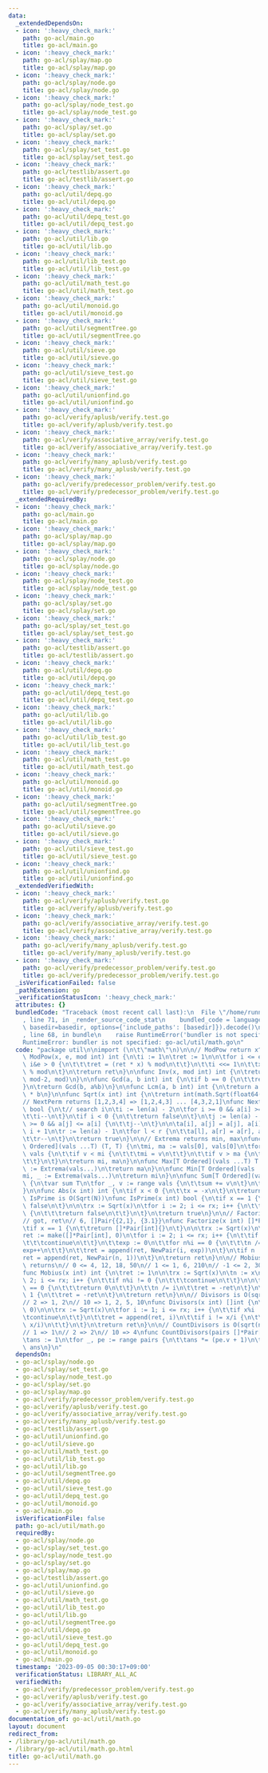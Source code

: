 ```yaml
---
data:
  _extendedDependsOn:
  - icon: ':heavy_check_mark:'
    path: go-acl/main.go
    title: go-acl/main.go
  - icon: ':heavy_check_mark:'
    path: go-acl/splay/map.go
    title: go-acl/splay/map.go
  - icon: ':heavy_check_mark:'
    path: go-acl/splay/node.go
    title: go-acl/splay/node.go
  - icon: ':heavy_check_mark:'
    path: go-acl/splay/node_test.go
    title: go-acl/splay/node_test.go
  - icon: ':heavy_check_mark:'
    path: go-acl/splay/set.go
    title: go-acl/splay/set.go
  - icon: ':heavy_check_mark:'
    path: go-acl/splay/set_test.go
    title: go-acl/splay/set_test.go
  - icon: ':heavy_check_mark:'
    path: go-acl/testlib/assert.go
    title: go-acl/testlib/assert.go
  - icon: ':heavy_check_mark:'
    path: go-acl/util/depq.go
    title: go-acl/util/depq.go
  - icon: ':heavy_check_mark:'
    path: go-acl/util/depq_test.go
    title: go-acl/util/depq_test.go
  - icon: ':heavy_check_mark:'
    path: go-acl/util/lib.go
    title: go-acl/util/lib.go
  - icon: ':heavy_check_mark:'
    path: go-acl/util/lib_test.go
    title: go-acl/util/lib_test.go
  - icon: ':heavy_check_mark:'
    path: go-acl/util/math_test.go
    title: go-acl/util/math_test.go
  - icon: ':heavy_check_mark:'
    path: go-acl/util/monoid.go
    title: go-acl/util/monoid.go
  - icon: ':heavy_check_mark:'
    path: go-acl/util/segmentTree.go
    title: go-acl/util/segmentTree.go
  - icon: ':heavy_check_mark:'
    path: go-acl/util/sieve.go
    title: go-acl/util/sieve.go
  - icon: ':heavy_check_mark:'
    path: go-acl/util/sieve_test.go
    title: go-acl/util/sieve_test.go
  - icon: ':heavy_check_mark:'
    path: go-acl/util/unionfind.go
    title: go-acl/util/unionfind.go
  - icon: ':heavy_check_mark:'
    path: go-acl/verify/aplusb/verify.test.go
    title: go-acl/verify/aplusb/verify.test.go
  - icon: ':heavy_check_mark:'
    path: go-acl/verify/associative_array/verify.test.go
    title: go-acl/verify/associative_array/verify.test.go
  - icon: ':heavy_check_mark:'
    path: go-acl/verify/many_aplusb/verify.test.go
    title: go-acl/verify/many_aplusb/verify.test.go
  - icon: ':heavy_check_mark:'
    path: go-acl/verify/predecessor_problem/verify.test.go
    title: go-acl/verify/predecessor_problem/verify.test.go
  _extendedRequiredBy:
  - icon: ':heavy_check_mark:'
    path: go-acl/main.go
    title: go-acl/main.go
  - icon: ':heavy_check_mark:'
    path: go-acl/splay/map.go
    title: go-acl/splay/map.go
  - icon: ':heavy_check_mark:'
    path: go-acl/splay/node.go
    title: go-acl/splay/node.go
  - icon: ':heavy_check_mark:'
    path: go-acl/splay/node_test.go
    title: go-acl/splay/node_test.go
  - icon: ':heavy_check_mark:'
    path: go-acl/splay/set.go
    title: go-acl/splay/set.go
  - icon: ':heavy_check_mark:'
    path: go-acl/splay/set_test.go
    title: go-acl/splay/set_test.go
  - icon: ':heavy_check_mark:'
    path: go-acl/testlib/assert.go
    title: go-acl/testlib/assert.go
  - icon: ':heavy_check_mark:'
    path: go-acl/util/depq.go
    title: go-acl/util/depq.go
  - icon: ':heavy_check_mark:'
    path: go-acl/util/depq_test.go
    title: go-acl/util/depq_test.go
  - icon: ':heavy_check_mark:'
    path: go-acl/util/lib.go
    title: go-acl/util/lib.go
  - icon: ':heavy_check_mark:'
    path: go-acl/util/lib_test.go
    title: go-acl/util/lib_test.go
  - icon: ':heavy_check_mark:'
    path: go-acl/util/math_test.go
    title: go-acl/util/math_test.go
  - icon: ':heavy_check_mark:'
    path: go-acl/util/monoid.go
    title: go-acl/util/monoid.go
  - icon: ':heavy_check_mark:'
    path: go-acl/util/segmentTree.go
    title: go-acl/util/segmentTree.go
  - icon: ':heavy_check_mark:'
    path: go-acl/util/sieve.go
    title: go-acl/util/sieve.go
  - icon: ':heavy_check_mark:'
    path: go-acl/util/sieve_test.go
    title: go-acl/util/sieve_test.go
  - icon: ':heavy_check_mark:'
    path: go-acl/util/unionfind.go
    title: go-acl/util/unionfind.go
  _extendedVerifiedWith:
  - icon: ':heavy_check_mark:'
    path: go-acl/verify/aplusb/verify.test.go
    title: go-acl/verify/aplusb/verify.test.go
  - icon: ':heavy_check_mark:'
    path: go-acl/verify/associative_array/verify.test.go
    title: go-acl/verify/associative_array/verify.test.go
  - icon: ':heavy_check_mark:'
    path: go-acl/verify/many_aplusb/verify.test.go
    title: go-acl/verify/many_aplusb/verify.test.go
  - icon: ':heavy_check_mark:'
    path: go-acl/verify/predecessor_problem/verify.test.go
    title: go-acl/verify/predecessor_problem/verify.test.go
  _isVerificationFailed: false
  _pathExtension: go
  _verificationStatusIcon: ':heavy_check_mark:'
  attributes: {}
  bundledCode: "Traceback (most recent call last):\n  File \"/home/runner/.local/lib/python3.10/site-packages/onlinejudge_verify/documentation/build.py\"\
    , line 71, in _render_source_code_stat\n    bundled_code = language.bundle(stat.path,\
    \ basedir=basedir, options={'include_paths': [basedir]}).decode()\n  File \"/home/runner/.local/lib/python3.10/site-packages/onlinejudge_verify/languages/user_defined.py\"\
    , line 68, in bundle\n    raise RuntimeError('bundler is not specified: {}'.format(str(path)))\n\
    RuntimeError: bundler is not specified: go-acl/util/math.go\n"
  code: "package util\n\nimport (\n\t\"math\"\n)\n\n// ModPow return x^e % mod\nfunc\
    \ ModPow(x, e, mod int) int {\n\ti := 1\n\tret := 1\n\n\tfor i <= e {\n\t\tif\
    \ i&e > 0 {\n\t\t\tret = (ret * x) % mod\n\t\t}\n\t\ti <<= 1\n\t\tx = (x * x)\
    \ % mod\n\t}\n\treturn ret\n}\n\nfunc Inv(x, mod int) int {\n\treturn ModPow(x,\
    \ mod-2, mod)\n}\n\nfunc Gcd(a, b int) int {\n\tif b == 0 {\n\t\treturn a\n\t\
    }\n\treturn Gcd(b, a%b)\n}\n\nfunc Lcm(a, b int) int {\n\treturn a / Gcd(a, b)\
    \ * b\n}\n\nfunc Sqrt(x int) int {\n\treturn int(math.Sqrt(float64(x)))\n}\n\n\
    // NextPerm returns [1,2,3,4] => [1,2,4,3] ... [4,3,2,1]\nfunc NextPerm(a []int)\
    \ bool {\n\t// search i\n\ti := len(a) - 2\n\tfor i >= 0 && a[i] >= a[i+1] {\n\
    \t\ti--\n\t}\n\tif i < 0 {\n\t\treturn false\n\t}\n\tj := len(a) - 1\n\tfor j\
    \ >= 0 && a[j] <= a[i] {\n\t\tj--\n\t}\n\n\ta[i], a[j] = a[j], a[i]\n\n\tl :=\
    \ i + 1\n\tr := len(a) - 1\n\tfor l < r {\n\t\ta[l], a[r] = a[r], a[l]\n\t\tl++\n\
    \t\tr--\n\t}\n\treturn true\n}\n\n// Extrema returns min, max\nfunc Extrema[T\
    \ Ordered](vals ...T) (T, T) {\n\tmi, ma := vals[0], vals[0]\n\tfor _, v := range\
    \ vals {\n\t\tif v < mi {\n\t\t\tmi = v\n\t\t}\n\t\tif v > ma {\n\t\t\tma = v\n\
    \t\t}\n\t}\n\treturn mi, ma\n}\n\nfunc Max[T Ordered](vals ...T) T {\n\t_, ma\
    \ := Extrema(vals...)\n\treturn ma\n}\n\nfunc Min[T Ordered](vals ...T) T {\n\t\
    mi, _ := Extrema(vals...)\n\treturn mi\n}\n\nfunc Sum[T Ordered](vals ...T) T\
    \ {\n\tvar sum T\n\tfor _, v := range vals {\n\t\tsum += v\n\t}\n\treturn sum\n\
    }\n\nfunc Abs(x int) int {\n\tif x < 0 {\n\t\tx = -x\n\t}\n\treturn x\n}\n\n//\
    \ IsPrime is O(Sqrt(N))\nfunc IsPrime(x int) bool {\n\tif x == 1 {\n\t\treturn\
    \ false\n\t}\n\n\trx := Sqrt(x)\n\tfor i := 2; i <= rx; i++ {\n\t\tif x%i == 0\
    \ {\n\t\t\treturn false\n\t\t}\n\t}\n\treturn true\n}\n\n// Factorize is O(Sqrt(N))\n\
    // got, ret\n// 6, []Pair{{2,1}, {3.1}}\nfunc Factorize(x int) []*Pair[int] {\n\
    \tif x == 1 {\n\t\treturn []*Pair[int]{}\n\t}\n\n\trx := Sqrt(x)\n\tn := x\n\t\
    ret := make([]*Pair[int], 0)\n\tfor i := 2; i <= rx; i++ {\n\t\tif n%i != 0 {\n\
    \t\t\tcontinue\n\t\t}\n\t\texp := 0\n\t\tfor n%i == 0 {\n\t\t\tn /= i\n\t\t\t\
    exp++\n\t\t}\n\t\tret = append(ret, NewPair(i, exp))\n\t}\n\tif n != 1 {\n\t\t\
    ret = append(ret, NewPair(n, 1))\n\t}\n\treturn ret\n}\n\n// Mobius is O(sqrt(n))\
    \ returns\n// 0 <= 4, 12, 18, 50\n// 1 <= 1, 6, 210\n// -1 <= 2, 30, 140729\n\
    func Mobius(x int) int {\n\tret := 1\n\n\trx := Sqrt(x)\n\tn := x\n\tfor i :=\
    \ 2; i <= rx; i++ {\n\t\tif n%i != 0 {\n\t\t\tcontinue\n\t\t}\n\n\t\tif (n/i)%i\
    \ == 0 {\n\t\t\treturn 0\n\t\t}\n\t\tn /= i\n\t\tret = -ret\n\t}\n\n\tif n !=\
    \ 1 {\n\t\tret = -ret\n\t}\n\treturn ret\n}\n\n// Divisors is O(sqrt(n)) returns\n\
    // 2 => 1, 2\n// 10 => 1, 2, 5, 10\nfunc Divisors(x int) []int {\n\tret := make([]int,\
    \ 0)\n\n\trx := Sqrt(x)\n\tfor i := 1; i <= rx; i++ {\n\t\tif x%i != 0 {\n\t\t\
    \tcontinue\n\t\t}\n\t\tret = append(ret, i)\n\t\tif i != x/i {\n\t\t\tret = append(ret,\
    \ x/i)\n\t\t}\n\t}\n\treturn ret\n}\n\n// CountDivisors is O(sqrt(n)) returns\n\
    // 1 => 1\n// 2 => 2\n// 10 => 4\nfunc CountDivisors(pairs []*Pair[int]) int {\n\
    \tans := 1\n\tfor _, pe := range pairs {\n\t\tans *= (pe.v + 1)\n\t}\n\treturn\
    \ ans\n}\n"
  dependsOn:
  - go-acl/splay/node.go
  - go-acl/splay/set_test.go
  - go-acl/splay/node_test.go
  - go-acl/splay/set.go
  - go-acl/splay/map.go
  - go-acl/verify/predecessor_problem/verify.test.go
  - go-acl/verify/aplusb/verify.test.go
  - go-acl/verify/associative_array/verify.test.go
  - go-acl/verify/many_aplusb/verify.test.go
  - go-acl/testlib/assert.go
  - go-acl/util/unionfind.go
  - go-acl/util/sieve.go
  - go-acl/util/math_test.go
  - go-acl/util/lib_test.go
  - go-acl/util/lib.go
  - go-acl/util/segmentTree.go
  - go-acl/util/depq.go
  - go-acl/util/sieve_test.go
  - go-acl/util/depq_test.go
  - go-acl/util/monoid.go
  - go-acl/main.go
  isVerificationFile: false
  path: go-acl/util/math.go
  requiredBy:
  - go-acl/splay/node.go
  - go-acl/splay/set_test.go
  - go-acl/splay/node_test.go
  - go-acl/splay/set.go
  - go-acl/splay/map.go
  - go-acl/testlib/assert.go
  - go-acl/util/unionfind.go
  - go-acl/util/sieve.go
  - go-acl/util/math_test.go
  - go-acl/util/lib_test.go
  - go-acl/util/lib.go
  - go-acl/util/segmentTree.go
  - go-acl/util/depq.go
  - go-acl/util/sieve_test.go
  - go-acl/util/depq_test.go
  - go-acl/util/monoid.go
  - go-acl/main.go
  timestamp: '2023-09-05 00:30:17+09:00'
  verificationStatus: LIBRARY_ALL_AC
  verifiedWith:
  - go-acl/verify/predecessor_problem/verify.test.go
  - go-acl/verify/aplusb/verify.test.go
  - go-acl/verify/associative_array/verify.test.go
  - go-acl/verify/many_aplusb/verify.test.go
documentation_of: go-acl/util/math.go
layout: document
redirect_from:
- /library/go-acl/util/math.go
- /library/go-acl/util/math.go.html
title: go-acl/util/math.go
---
```

